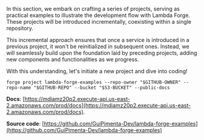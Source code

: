 In this section, we embark on crafting a series of projects, serving as practical examples to illustrate the development flow with Lambda Forge. These projects will be introduced incrementally, coexisting within a single repository.

This incremental approach ensures that once a service is introduced in a previous project, it won't be reinitialized in subsequent ones. Instead, we will seamlessly build upon the foundation laid by preceding projects, adding new components and functionalities as we progress.

With this understanding, let's initiate a new project and dive into coding!

```
forge project lambda-forge-examples --repo-owner "$GITHUB-OWNER" --repo-name "$GITHUB-REPO" --bucket "$S3-BUCKET" --public-docs
```

**Docs**: [https://mdiamz20p2.execute-api.us-east-2.amazonaws.com/prod/docs](https://mdiamz20p2.execute-api.us-east-2.amazonaws.com/prod/docs).

**Source code**: [https://github.com/GuiPimenta-Dev/lambda-forge-examples](https://github.com/GuiPimenta-Dev/lambda-forge-examples)
